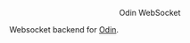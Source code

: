 <p align = "center">
	Odin WebSocket
</p>

Websocket backend for [Odin](https://github.com/odtheking/odin).